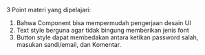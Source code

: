 3 Point materi yang dipelajari:
1. Bahwa Component bisa mempermudah pengerjaan desain UI
2. Text style berguna agar tidak bingung memberikan jenis font
3. Button style dapat membedakan antara ketikan password salah, masukan sandi/email, dan Komentar.
